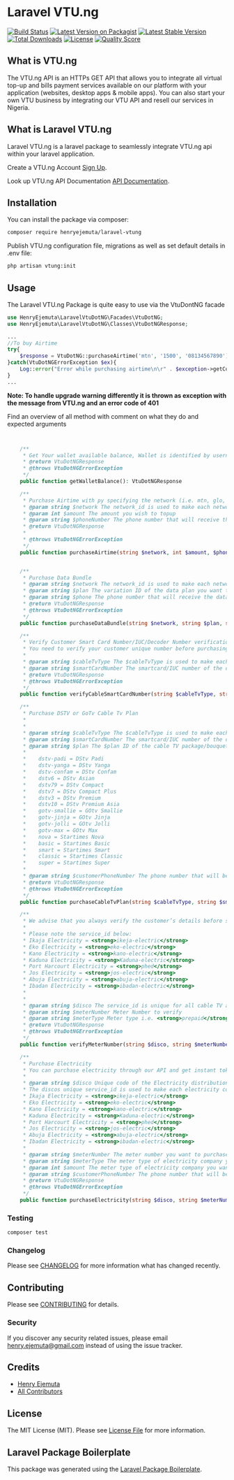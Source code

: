 # Laravel VTU.ng

[![Build Status](https://travis-ci.org/henryejemuta/laravel-vtung.svg?branch=master)](https://travis-ci.org/henryejemuta/laravel-vtung)
[![Latest Version on Packagist](https://img.shields.io/packagist/v/henryejemuta/laravel-vtung.svg?style=flat-square)](https://packagist.org/packages/henryejemuta/laravel-vtung)
[![Latest Stable Version](https://poser.pugx.org/henryejemuta/laravel-vtung/v/stable)](https://packagist.org/packages/henryejemuta/laravel-vtung)
[![Total Downloads](https://poser.pugx.org/henryejemuta/laravel-vtung/downloads)](https://packagist.org/packages/henryejemuta/laravel-vtung)
[![License](https://poser.pugx.org/henryejemuta/laravel-vtung/license)](https://packagist.org/packages/henryejemuta/laravel-vtung)
[![Quality Score](https://img.shields.io/scrutinizer/g/henryejemuta/laravel-vtung.svg?style=flat-square)](https://scrutinizer-ci.com/g/henryejemuta/laravel-vtung)

## What is VTU.ng
The VTU.ng API is an HTTPs GET API that allows you to integrate all virtual top-up and bills payment services available on our platform with your application (websites, desktop apps & mobile apps). You can also start your own VTU business by integrating our VTU API and resell our services in Nigeria.

## What is Laravel VTU.ng
Laravel VTU.ng is a laravel package to seamlessly integrate VTU.ng api within your laravel application.

Create a VTU.ng Account [Sign Up](http://bit.ly/3nTkLh4).

Look up VTU.ng API Documentation [API Documentation](https://vtu.ng/api/).

## Installation

You can install the package via composer:

```bash
composer require henryejemuta/laravel-vtung
```

Publish VTU.ng configuration file, migrations as well as set default details in .env file:

```bash
php artisan vtung:init
```

## Usage

The Laravel VTU.ng Package is quite easy to use via the VtuDontNG facade
``` php
use HenryEjemuta\LaravelVtuDotNG\Facades\VtuDotNG;
use HenryEjemuta\LaravelVtuDotNG\Classes\VtuDotNGResponse;

...
//To buy Airtime
try{
    $response = VtuDotNG::purchaseAirtime('mtn', '1500', '08134567890');
}catch(VtuDotNGErrorException $ex){
    Log::error("Error while purchasing airtime\n\r" . $exception->getCode() . ": " . $exception->getMessage());
}
...

```
**Note: To handle upgrade warning differently it is thrown as exception with the message from VTU.ng and an error code of 401**


Find an overview of all method with comment on what they do and expected arguments
``` php


    /**
     * Get Your wallet available balance, Wallet is identified by username set in vtung config or environmental variable
     * @return VtuDotNGResponse
     * @throws VtuDotNGErrorException
     */
    public function getWalletBalance(): VtuDotNGResponse

    /**
     * Purchase Airtime with py specifying the network (i.e. mtn, glo, airtel, or 9mobile to buy airtime corresponding the provided telco service code)
     * @param string $network The network_id is used to make each network unique. They include mtn, glo, airtel and etisalat. Notice that they are all in small letters.
     * @param int $amount The amount you wish to topup
     * @param string $phoneNumber The phone number that will receive the airtime
     * @return VtuDotNGResponse
     *
     * @throws VtuDotNGErrorException
     */
    public function purchaseAirtime(string $network, int $amount, $phoneNumber): VtuDotNGResponse


    /**
     * Purchase Data Bundle
     * @param string $network The network_id is used to make each network unique. They include mtn, glo, airtel and etisalat. Notice that they are all in small letters.
     * @param string $plan The variation ID of the data plan you want to purchase.
     * @param string $phone The phone number that will receive the data
     * @return VtuDotNGResponse
     * @throws VtuDotNGErrorException
     */
    public function purchaseDataBundle(string $network, string $plan, string $phone): VtuDotNGResponse

    /**
     * Verify Customer Smart Card Number/IUC/Decoder Number verification
     * You need to verify your customer unique number before purchasing.
     *
     * @param string $cableTvType The $cableTvType is used to make each cable TV unique. They include dstv, gotv, and startimes. Notice that they are all in small letters.
     * @param string $smartCardNumber The smartcard/IUC number of the decoder that should be subscribed
     * @return VtuDotNGResponse
     * @throws VtuDotNGErrorException
     */
    public function verifyCableSmartCardNumber(string $cableTvType, string $smartCardNumber): VtuDotNGResponse

    /**
     * Purchase DSTV or GoTv Cable Tv Plan
     *
     *
     * @param string $cableTvType The $cableTvType is used to make each cable TV unique. They include dstv, gotv, and startimes. Notice that they are all in small letters.
     * @param string $smartCardNumber The smartcard/IUC number of the decoder that should be subscribed
     * @param string $plan The $plan ID of the cable TV package/bouquet you want to purchase. They are as follows:
     *
     *    dstv-padi = DStv Padi
     *    dstv-yanga = DStv Yanga
     *    dstv-confam = DStv Confam
     *    dstv6 = DStv Asian
     *    dstv79 = DStv Compact
     *    dstv7 = DStv Compact Plus
     *    dstv3 = DStv Premium
     *    dstv10 = DStv Premium Asia
     *    gotv-smallie = GOtv Smallie
     *    gotv-jinja = GOtv Jinja
     *    gotv-jolli = GOtv Jolli
     *    gotv-max = GOtv Max
     *    nova = Startimes Nova
     *    basic = Startimes Basic
     *    smart = Startimes Smart
     *    classic = Startimes Classic
     *    super = Startimes Super
     *
     * @param string $customerPhoneNumber The phone number that will be stored for reference
     * @return VtuDotNGResponse
     * @throws VtuDotNGErrorException
     */
    public function purchaseCableTvPlan(string $cableTvType, string $smartCardNumber, string $plan, string $customerPhoneNumber): VtuDotNGResponse

    /**
     * We advise that you always verify the customer’s details before submitting requests to purchase the service (cable TV or electricity). The VTU.ng customer verification endpoint allows you to get the customer’s full name.
     *
     * Please note the service_id below:
     * Ikaja Electricity = <strong>ikeja-electric</strong>
     * Eko Electricity = <strong>eko-electric</strong>
     * Kano Electricity = <strong>kano-electric</strong>
     * Kaduna Electricity = <strong>Kaduna-electric</strong>
     * Port Harcourt Electricity = <strong>phed</strong>
     * Jos Electricity = <strong>jos-electric</strong>
     * Abuja Electricity = <strong>abuja-electric</strong>
     * Ibadan Electricity = <strong>ibadan-electric</strong>
     *
     *
     * @param string $disco The service_id is unique for all cable TV and electricity services.
     * @param string $meterNumber Meter Number to verify
     * @param string $meterType Meter type i.e. <strong>prepaid</strong> or <strong>postpaid</strong>
     * @return VtuDotNGResponse
     * @throws VtuDotNGErrorException
     */
    public function verifyMeterNumber(string $disco, string $meterNumber, string $meterType): VtuDotNGResponse

    /**
     * Purchase Electricity
     * You can purchase electricity through our API and get instant token for prepaid meters.
     *
     * @param string $disco Unique code of the Electricity distribution company the meter number is for
     * The discos unique service_id is used to make each electricity company unique. They are as follows:
     * Ikaja Electricity = <strong>ikeja-electric</strong>
     * Eko Electricity = <strong>eko-electric</strong>
     * Kano Electricity = <strong>kano-electric</strong>
     * Kaduna Electricity = <strong>Kaduna-electric</strong>
     * Port Harcourt Electricity = <strong>phed</strong>
     * Jos Electricity = <strong>jos-electric</strong>
     * Abuja Electricity = <strong>abuja-electric</strong>
     * Ibadan Electricity = <strong>ibadan-electric</strong>
     *
     * @param string $meterNumber The meter number you want to purchase electricity for
     * @param string $meterType The meter type of electricity company you want to purchase. It is either prepaid or postpaid
     * @param int $amount The meter type of electricity company you want to purchase. It is either prepaid or postpaid
     * @param string $customerPhoneNumber The phone number that will be stored for reference
     * @return VtuDotNGResponse
     * @throws VtuDotNGErrorException
     */
    public function purchaseElectricity(string $disco, string $meterNumber, string $meterType, $amount, string $customerPhoneNumber): VtuDotNGResponse

```

### Testing

``` bash
composer test
```

### Changelog

Please see [CHANGELOG](CHANGELOG.md) for more information what has changed recently.

## Contributing

Please see [CONTRIBUTING](CONTRIBUTING.md) for details.

### Security

If you discover any security related issues, please email henry.ejemuta@gmail.com instead of using the issue tracker.

## Credits

- [Henry Ejemuta](https://github.com/henryejemuta)
- [All Contributors](../../contributors)

## License

The MIT License (MIT). Please see [License File](LICENSE.md) for more information.

## Laravel Package Boilerplate

This package was generated using the [Laravel Package Boilerplate](https://laravelpackageboilerplate.com).
